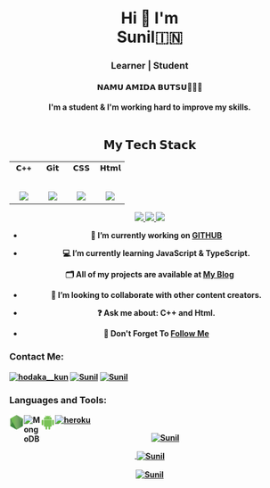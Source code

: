 <h1 align="center">Hi 👋 I'm <br>Sunil🇮🇳</h1>
<h3 align="center"> Learner | Student </h3>
<h4 align="center">𝗡𝗔𝗠𝗨 𝗔𝗠𝗜𝗗𝗔 𝗕𝗨𝗧𝗦𝗨👏🙏📿</h3>
<h4 align="center">I'm a student & I'm working hard to improve my skills. <br>
<div align="center">
<img 
  </div>

## 𝗠𝘆 𝗧𝗲𝗰𝗵 𝗦𝘁𝗮𝗰𝗸

<table>
  <tbody>
    <tr valign="top">
      <td width="25%" align="center">
        <span>𝗖++</span><br><br><br>
        <img height="64px" src="https://upload.wikimedia.org/wikipedia/commons/thumb/1/18/ISO_C%2B%2B_Logo.svg/1200px-ISO_C%2B%2B_Logo.svg.png">
      </td>
      <td width="25%" align="center">
        <span>𝗚𝗶𝘁</span><br><br><br>
        <img height="64px" src="https://cdn.svgporn.com/logos/git-icon.svg">
      </td>
      <td width="25%" align="center">
        <span>𝗖𝗦𝗦</span><br><br><br>
        <img height="64px" src="https://upload.wikimedia.org/wikipedia/commons/thumb/d/d5/CSS3_logo_and_wordmark.svg/1200px-CSS3_logo_and_wordmark.svg.png">
       </td>
       <td width="25%" align="center">
        <span>𝗛𝘁𝗺𝗹</span><br><br><br>
        <img height="64px" src="https://logos-download.com/wp-content/uploads/2017/07/HTML5_logo-700x700.png">
        
  </tbody>
</table>

<p align="center">
  <a href="https://github.com/Sunilsuriya006.git">
    <img src="https://komarev.com/ghpvc/?username=Sunilsuriya006&label=Profile%20views&color=ff69b4&label=Profile+Views&style=plastic">

  </a>
  <a href="https://github.com/Sunilsuriya006?tab=stars">
    <img src="https://img.shields.io/github/stars/Sunilsuriya006?color=ff69b4&label=Stargazers&style=plastic">

  </a>
  <a href="https://github.com/https://github.com/Sunilsuriya006?tab=followers">
    <img src="https://img.shields.io/github/followers/SunilSuriya006?color=ff69b4&label=Followers&style=plastic">

  </a>
</p>


- 🚥 I’m currently working on **[GITHUB](https://github.com/Sunilsuriya006)**

- 💻 I’m currently learning **JavaScript** & **TypeScript**.

 🗂 All of my projects are available at **[My Blog](https://github.com/Sunilsuriya006)** 


- 👥 I’m looking to collaborate with other **content creators.**

- ❓ Ask me about: **C++** and **Html**.

- 📲 Don't Forget To **[Follow Me](https://github.com/Sunilsuriya006)**

<h3 align="left">Contact Me:</h3>
<p align="left">
<a href="https://instagram.com/hodaka__kun" target="blank"><img align="center" src="https://www.freepnglogos.com/uploads/instagram-logo-png-transparent-0.png" alt="hodaka__kun" height="54" width="54" /></a>
<a href="https://t.me/sunilkumar002" target="blank"><img align="center" src="https://www.freepnglogos.com/uploads/telegram-png/telegram-chat-message-mobile-send-file-smartphone-talk-16.png" alt="Sunil" height="54" width="54" /></a>
<a href="https://wa.me/917010084929" target="blank"><img align="center" src="https://www.freepnglogos.com/uploads/whatsapp-logo-app-png-4.png" alt="Sunil" height="59" width="59" /></a>

<h3 align="left">Languages and Tools:</h3>
<p align="left"> <a href="https://heroku.com" target="_blank"> <img src="https://www.vectorlogo.zone/logos/heroku/heroku-icon.svg" alt="heroku" width="40" height="40"/> </a> <a href="https://unrealengine.com/" target="_blank"> <img align="left" alt="" width="26px" src="https://raw.githubusercontent.com/github/explore/80688e429a7d4ef2fca1e82350fe8e3517d3494d/topics/nodejs/nodejs.png" /> <img align="left" alt="MongoDB" width="30px" src="https://encrypted-tbn0.gstatic.com/images?q=tbn:ANd9GcROG_0IoL7KjgbH0r3JwI1z_s_3MWkqcpqNCQ&usqp=CAU"https://encrypted-tbn0.gstatic.com/images?q=tbn:ANd9GcROG_0IoL7KjgbH0r3JwI1z_s_3MWkqcpqNCQ&usqp=CAU" /> <img align="left" alt="Android" width="26px" src="https://raw.githubusercontent.com/github/explore/80688e429a7d4ef2fca1e82350fe8e3517d3494d/topics/android/android.png" /> </p>
<p><img align="center" src="https://github-readme-stats.vercel.app/api/top-langs?username=Sunilsuriya006&show_icons=true&layout=compact&theme=nightowl" alt="Sunil" /></p>
<p>&nbsp;<img align="center" src="https://github-readme-stats.vercel.app/api?username=Sunilsuriya006&show_icons=true&theme=nightowl" alt="Sunil" /></p>
<p><img align="center" src="https://github-readme-streak-stats.herokuapp.com/?user=Sunilsuriya006&theme=nightowl" alt="Sunil" /></p>
